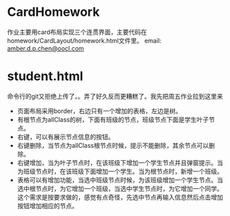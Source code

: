 # CardHomework
作业主要用card布局实现三个连贯界面，主要代码在homework/CardLayout/homework.html文件里。
email: amber.d.p.chen@oocl.com
# student.html
命令行的git又拒绝上传了。。弄了好久反而更糟糕了。我先把周五作业拉到这里来
- 页面布局采用border，右边只有一个增加的表格，左边是树。
- 有根节点为allClass的树，下面有班级的节点，班级节点下面是学生叶子节点。
- 右键，可以有展示节点信息的按钮。
- 右键删除，当节点为allClass根节点时候，提示不能删除，其余节点可以删除。
- 右键增加，当为叶子节点时，在该班级下增加一个学生节点并且弹窗提示。当为班级节点时，在该班级下面增加一个学生。当为根节点时，新增一个班级。
- 表格可以有增加功能，当选中班级节点时候，为该班级增加一个学生节点。当选中根节点时，为它增加一个班级，当选中学生节点时，为它增加一个同学。这个需求是按要求做的，感觉有点奇怪，先选中节点再输入信息然后点击增加按钮增加相应的节点。

